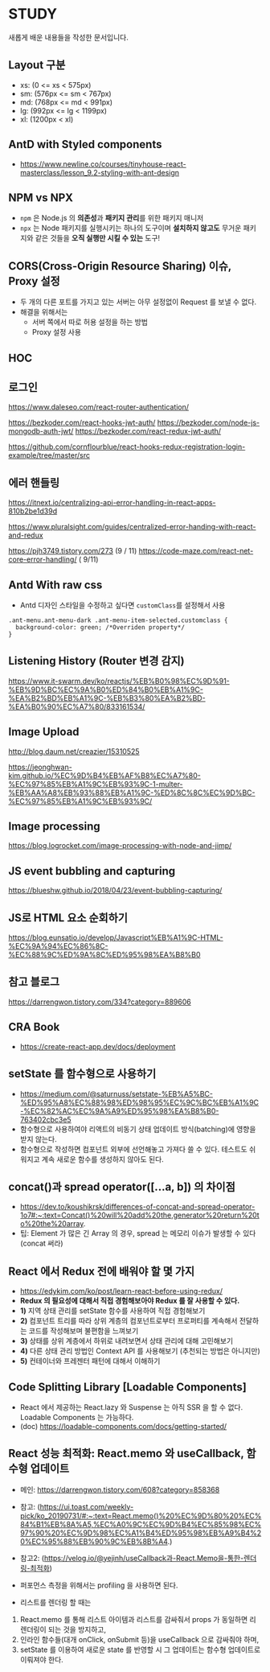 # STUDY

새롭게 배운 내용들을 작성한 문서입니다.

## Layout 구분

- xs: (0 <= xs < 575px)
- sm: (576px <= sm < 767px)
- md: (768px <= md < 991px)
- lg: (992px <= lg < 1199px)
- xl: (1200px < xl)

## AntD with Styled components

- https://www.newline.co/courses/tinyhouse-react-masterclass/lesson_9.2-styling-with-ant-design

## NPM vs NPX

- `npm` 은 Node.js 의 **의존성**과 **패키지 관리**를 위한 패키지 매니저
- `npx` 는 Node 패키지를 실행시키는 하나의 도구이며 **설치하지 않고도** 무거운 패키지와 같은 것들을 **오직 실행만 시킬 수 있는** 도구!

## CORS(Cross-Origin Resource Sharing) 이슈, Proxy 설정

- 두 개의 다른 포트를 가지고 있는 서버는 아무 설정없이 Request 를 보낼 수 없다.
- 해결을 위해서는
  - 서버 쪽에서 따로 허용 설정을 하는 방법
  - Proxy 설정 사용

## HOC

## 로그인

https://www.daleseo.com/react-router-authentication/

https://bezkoder.com/react-hooks-jwt-auth/
https://bezkoder.com/node-js-mongodb-auth-jwt/
https://bezkoder.com/react-redux-jwt-auth/

https://github.com/cornflourblue/react-hooks-redux-registration-login-example/tree/master/src

## 에러 핸들링

https://itnext.io/centralizing-api-error-handling-in-react-apps-810b2be1d39d

https://www.pluralsight.com/guides/centralized-error-handing-with-react-and-redux

https://pjh3749.tistory.com/273 (9 / 11)
https://code-maze.com/react-net-core-error-handling/ ( 9/11)

## Antd With raw css

- Antd 디자인 스타일을 수정하고 싶다면 `customClass`를 설정해서 사용

```
.ant-menu.ant-menu-dark .ant-menu-item-selected.customclass {
  background-color: green; /*Overriden property*/
}
```

## Listening History (Router 변경 감지)

https://www.it-swarm.dev/ko/reactjs/%EB%B0%98%EC%9D%91-%EB%9D%BC%EC%9A%B0%ED%84%B0%EB%A1%9C-%EA%B2%BD%EB%A1%9C-%EB%B3%80%EA%B2%BD-%EA%B0%90%EC%A7%80/833161534/

## Image Upload

http://blog.daum.net/creazier/15310525

https://jeonghwan-kim.github.io/%EC%9D%B4%EB%AF%B8%EC%A7%80-%EC%97%85%EB%A1%9C%EB%93%9C-1-multer-%EB%AA%A8%EB%93%88%EB%A1%9C-%ED%8C%8C%EC%9D%BC-%EC%97%85%EB%A1%9C%EB%93%9C/

## Image processing

https://blog.logrocket.com/image-processing-with-node-and-jimp/

## JS event bubbling and capturing

https://blueshw.github.io/2018/04/23/event-bubbling-capturing/

## JS로 HTML 요소 순회하기

https://blog.eunsatio.io/develop/Javascript%EB%A1%9C-HTML-%EC%9A%94%EC%86%8C-%EC%88%9C%ED%9A%8C%ED%95%98%EA%B8%B0

## 참고 블로그

https://darrengwon.tistory.com/334?category=889606

## CRA Book

- https://create-react-app.dev/docs/deployment

## setState 를 함수형으로 사용하기

- https://medium.com/@saturnuss/setstate-%EB%A5%BC-%ED%95%A8%EC%88%98%ED%98%95%EC%9C%BC%EB%A1%9C-%EC%82%AC%EC%9A%A9%ED%95%98%EA%B8%B0-763402cbc3e5
- 함수형으로 사용하여야 리액트의 비동기 상태 업데이트 방식(batching)에 영향을 받지 않는다.
- 함수형으로 작성하면 컴포넌트 외부에 선언해놓고 가져다 쓸 수 있다. 테스트도 쉬워지고 계속 새로운 함수를 생성하지 않아도 된다.

## concat()과 spread operator([...a, b]) 의 차이점

- https://dev.to/koushikrsk/differences-of-concat-and-spread-operator-1o7#:~:text=Concat()%20will%20add%20the,generator%20return%20to%20the%20array.
- 팁: Element 가 많은 긴 Array 의 경우, spread 는 메모리 이슈가 발생할 수 있다(concat 써라)

## React 에서 Redux 전에 배워야 할 몇 가지

- https://edykim.com/ko/post/learn-react-before-using-redux/
- **Redux 의 필요성에 대해서 직접 경험해보아야 Redux 를 잘 사용할 수 있다.**
- **1)** 지역 상태 관리를 setState 함수를 사용하여 직접 경험해보기
- **2)** 컴포넌트 트리를 따라 상위 계층의 컴포넌트로부터 프로퍼티를 계속해서 전달하는 코드를 작성해보며 불편함을 느껴보기
- **3)** 상태를 상위 계층에서 하위로 내려보면서 상태 관리에 대해 고민해보기
- **4)** 다른 상태 관리 방법인 Context API 를 사용해보기 (추천되는 방법은 아니지만)
- **5)** 컨테이너와 프레젠터 패턴에 대해서 이해하기

## Code Splitting Library [Loadable Components]

- React 에서 제공하는 React.lazy 와 Suspense 는 아직 SSR 을 할 수 없다. Loadable Components 는 가능하다.
- (doc) https://loadable-components.com/docs/getting-started/

## React 성능 최적화: React.memo 와 useCallback, 함수형 업데이트

- 메인: https://darrengwon.tistory.com/608?category=858368
- 참고: (https://ui.toast.com/weekly-pick/ko_20190731/#:~:text=React.memo()%20%EC%9D%80%20%EC%84%B1%EB%8A%A5,%EC%A0%9C%EC%9D%B4%EC%85%98%EC%97%90%20%EC%9D%98%EC%A1%B4%ED%95%98%EB%A9%B4%20%EC%95%88%EB%90%9C%EB%8B%A4.)
- 참고2: (https://velog.io/@yejinh/useCallback과-React.Memo을-통한-렌더링-최적화)

- 퍼포먼스 측정을 위해서는 profiling 을 사용하면 된다.
- 리스트를 렌더링 할 때는
1. React.memo 를 통해 리스트 아이템과 리스트를 감싸줘서 props 가 동일하면 리렌더링이 되는 것을 방지하고,
2. 인라인 함수들(대개 onClick, onSubmit 등)을 useCallback 으로 감싸줘야 하며,
3. setState 를 이용하여 새로운 state 를 반영할 시 그 업데이트는 함수형 업데이트로 이뤄져야 한다.


